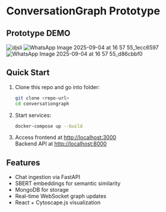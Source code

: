 # ConversationGraph Prototype

## Prototype DEMO
![djsli](https://github.com/user-attachments/assets/83e703f4-d51a-46f0-a88b-0b4a0bc0f9e6)
![WhatsApp Image 2025-09-04 at 16 57 55_1ecc6597](https://github.com/user-attachments/assets/1afe7433-6e3d-4958-93e7-1fee5b8bb8d1)
![WhatsApp Image 2025-09-04 at 16 57 55_d86cbbf0](https://github.com/user-attachments/assets/4fc00764-9a05-493c-bb6a-fe3491e92494)

## Quick Start

1. Clone this repo and go into folder:
   ```bash
   git clone <repo-url>
   cd conversationgraph
   ```

2. Start services:
   ```bash
   docker-compose up --build
   ```

3. Access frontend at [http://localhost:3000](http://localhost:3000)  
   Backend API at [http://localhost:8000](http://localhost:8000)

## Features
- Chat ingestion via FastAPI
- SBERT embeddings for semantic similarity
- MongoDB for storage
- Real-time WebSocket graph updates
- React + Cytoscape.js visualization

